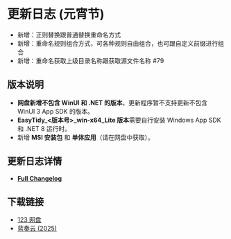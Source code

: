# 更新日志 (元宵节)

- 新增：正则替换跟普通替换重命名方式
- 新增：重命名规则组合方式，可各种规则自由组合，也可跟自定义前缀进行组合
- 新增：重命名获取上级目录名称跟获取源文件名称 #79

## 版本说明

- **网盘新增不包含 WinUI 和 .NET 的版本**，更新程序暂不支持更新不包含 WinUI 3 App SDK 的版本。
- **EasyTidy_<版本号>_win-x64_Lite 版本**需要自行安装 Windows App SDK 和 .NET 8 运行时。
- 新增 **MSI 安装包** 和 **单体应用**（请在网盘中获取）。

## 更新日志详情

- **[Full Changelog](https://github.com/SaboZhang/EasyTidy/compare/1.2.0.0120...1.2.1.208)**

## 下载链接

- [123 网盘](https://www.123684.com/s/hbzgTd-fmmt)
- [蓝奏云 (2025)](https://wwoo.lanzouu.com/b02u2ne0eh)
